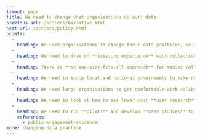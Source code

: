 ```yaml
---
layout: page
title: We need to change what organisations do with data
previous-url: /actions/narrative.html
next-url: /actions/policy.html
points:
  -
    heading: We need organisations to change their data practices, so we need to create **practical guidance** for them to adopt.
  -
    heading: We need to draw on **existing experience** with collective decision making and apply them to data to see how they work.
  -
    heading: There is **no one-size-fits-all approach** for making collective decisions about data, so we need to help organisations pick appropriate ones.
  -
    heading: We need to equip local and national governments to make decisions about data through **representative democracy**.
  -
    heading: We need large organisations to get comfortable with deliberative approaches such as **citizen juries**.
  -
    heading: We need to look at how to use lower-cost **user research** methods that are appropriate for cash-strapped startups and SMEs.
  -
    heading: We need to run **pilots** and develop **case studies** to learn from experience and to inspire organisations to change their own data practices
    references:
      - public-engagement-evidence
more: changing data practice
---
```

